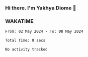 ### Hi there. I'm Yakhya Diome 👋

### WAKATIME
<!--START_SECTION:waka-->

```txt
From: 02 May 2024 - To: 08 May 2024

Total Time: 0 secs

No activity tracked
```

<!--END_SECTION:waka-->
